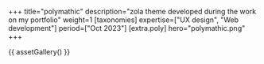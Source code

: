 +++
title="polymathic"
description="zola theme developed during the work on my portfolio"
weight=1
[taxonomies]
expertise=["UX design", "Web development"]
period=["Oct 2023"]
[extra.poly]
hero="polymathic.png"
+++

{{ assetGallery() }}